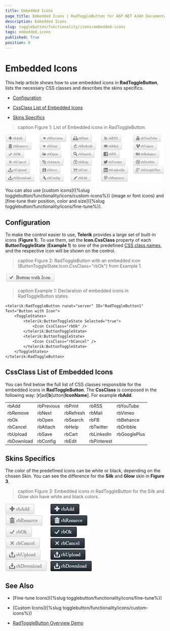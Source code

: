 ```yaml
---
title: Embedded Icons
page_title: Embedded Icons | RadToggleButton for ASP.NET AJAX Documentation
description: Embedded Icons
slug: togglebutton/functionality/icons/embedded-icons
tags: embedded,icons
published: True
position: 0
---
```


# Embedded Icons

This help article shows how to use embedded icons in **RadToggleButton**, lists the necessary CSS classes and describes the skins specifics.

* [Configuration](#configuration)

* [CssClass List of Embedded Icons](#cssclass-list-of-embedded-icons)

* [Skins Specifics](#skins-specifics)

>caption Figure 1: List of Embedded icons in RadToggleButton.

![List of Embedded Icons in RadToggleButton](images/embedded-icons-list.png)

You can also use [custom icons]({%slug togglebutton/functionality/icons/custom-icons%}) (image or font icons) and [fine-tune their position, color and size]({%slug togglebutton/functionality/icons/fine-tune%}).

## Configuration

To make the control easier to use, **Telerik** provides a large set of built-in icons (**Figure 1**). To use them, set the **Icon.CssClass** property of each **ButtonToggleState** (**Example 1**) to one of the predefined [CSS class names](#cssclass-list-of-embedded-icons), and the respective icon will be shown on the control.

>caption Figure 2: RadToggleButton with an embedded icon (ButtonToggleState.Icon.CssClass="rbOk") from Example 1.

![Button with Embedded Icon](images/button-embedded-icon.png)

>caption Example 1: Declaration of embedded icons in RadToggleButton states.

````ASP.NET
<telerik:RadToggleButton runat="server" ID="RadToggleButton1" Text="Button with Icon">
	<ToggleStates>
		<telerik:ButtonToggleState Selected="true">
			<Icon CssClass="rbOk" />
		</telerik:ButtonToggleState>
		<telerik:ButtonToggleState>
			<Icon CssClass="rbCancel" />
		</telerik:ButtonToggleState>
	</ToggleStates>
</telerik:RadToggleButton>
````

## CssClass List of Embedded Icons

You can find below the full list of CSS classes responsible for the embedded icons in **RadToggleButton**. The **CssClass** is composed in the following way: [**r**]ad[**b**]utton[**IconName**]. For example **rbAdd**.

|  |  |  |  |  |
| ------ | ------ | ------ | ------ | ------ |
|rbAdd|rbPrevious|rbPrint|rbRSS|rbYouTube |
|rbRemove|rbNext|rbRefresh|rbMail|rbVimeo |
|rbOk|rbOpen|rbSearch|rbFB|rbBehance |
|rbCancel|rbAttach|rbHelp|rbTwitter|rbDribble |
|rbUpload|rbSave|rbCart|rbLinkedIn |rbGooglePlus|
|rbDownload|rbConfig|rbEdit|rbPinterest||

<!-- The above table can also be shown as a list:
* rbAdd
* rbRemove
* rbOk
* rbCancel
* rbUpload
* rbDownload
* rbPrevious
* rbNext
* rbOpen
* rbAttach
* rbSave
* rbConfig
* rbPrint
* rbRefresh
* rbSearch
* rbHelp
* rbCart
* rbEdit
* rbRSS
* rbMail
* rbFB
* rbTwitter
* rbLinkedIn 
* rbPinterest 
* rbYouTube 
* rbVimeo 
* rbBehance 
* rbDribble 
* rbGooglePlus
-->

## Skins Specifics

The color of the predefined icons can be white or black, depending on the chosen Skin. You can see the difference for the **Silk** and **Glow** skin in **Figure 3**.

>caption Figure 3: Embedded icons in RadToggleButton for the Silk and Glow skin have white and black colors.

![List of Embedded Icons in RadToggleButton](images/embedded-icons-list-black-white.png)

<!-- The code that creates Figure 3 is available in examples/DefaultCS.aspx page
-->


## See Also

 * [Fine-tune Icons]({%slug togglebutton/functionality/icons/fine-tune%})
 
 * [Custom Icons]({%slug togglebutton/functionality/icons/custom-icons%})

 * [RadToggleButton Overview Demo](http://demos.telerik.com/aspnet-ajax/togglebutton/overview/defaultcs.aspx)

 